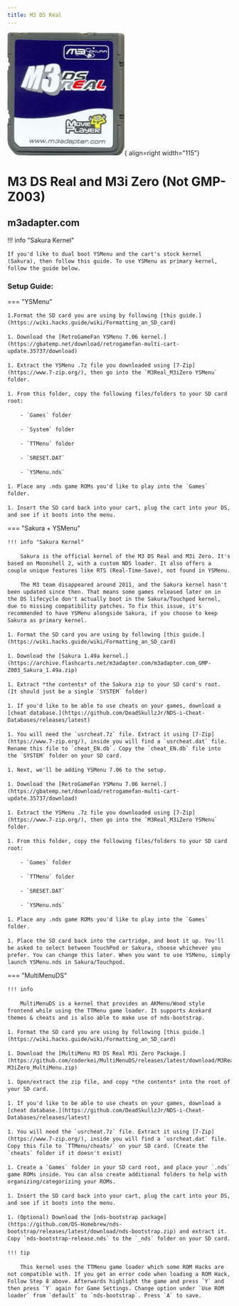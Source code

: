 ```yaml
---
title: M3 DS Real
---
```


![M3 DS Real](../images/m3dsreal.png){ align=right width="115"}
# M3 DS Real and M3i Zero (Not GMP-Z003)
## m3adapter.com

!!! info "Sakura Kernel"

    If you'd like to dual boot YSMenu and the cart's stock kernel (Sakura), then follow this guide. To use YSMenu as primary kernel, follow the guide below.

### Setup Guide:

=== "YSMenu"

    1.Format the SD card you are using by following [this guide.](https://wiki.hacks.guide/wiki/Formatting_an_SD_card)
    
    1. Download the [RetroGameFan YSMenu 7.06 kernel.](https://gbatemp.net/download/retrogamefan-multi-cart-update.35737/download)
    
    1. Extract the YSMenu .7z file you downloaded using [7-Zip](https://www.7-zip.org/), then go into the `M3Real_M3iZero YSMenu` folder.
    
    1. From this folder, copy the following files/folders to your SD card root:
    
        - `Games` folder
    
        - `System` folder
    
        - `TTMenu` folder
    
        - `SRESET.DAT`
    
        - `YSMenu.nds`
    
    1. Place any .nds game ROMs you'd like to play into the `Games` folder.
    
    1. Insert the SD card back into your cart, plug the cart into your DS, and see if it boots into the menu.

=== "Sakura + YSMenu"

    !!! info "Sakura Kernel"
    
        Sakura is the official kernel of the M3 DS Real and M3i Zero. It's based on Moonshell 2, with a custom NDS loader. It also offers a couple unique features like RTS (Real-Time-Save), not found in YSMenu.
        
        The M3 team disappeared around 2011, and the Sakura kernel hasn't been updated since then. That means some games released later on in the DS lifecycle don't actually boot in the Sakura/Touchpod kernel, due to missing compatibility patches. To fix this issue, it's recommended to have YSMenu alongside Sakura, if you choose to keep Sakura as primary kernel.
    
    1. Format the SD card you are using by following [this guide.](https://wiki.hacks.guide/wiki/Formatting_an_SD_card)
    
    1. Download the [Sakura 1.49a kernel.](https://archive.flashcarts.net/m3adapter.com/m3adapter.com_GMP-Z003_Sakura_1.49a.zip)
    
    1. Extract *the contents* of the Sakura zip to your SD card's root. (It should just be a single `SYSTEM` folder)
    
    1. If you'd like to be able to use cheats on your games, download a [cheat database.](https://github.com/DeadSkullzJr/NDS-i-Cheat-Databases/releases/latest)
    
    1. You will need the `usrcheat.7z` file. Extract it using [7-Zip](https://www.7-zip.org/), inside you will find a `usrcheat.dat` file. Rename this file to `cheat_EN.db`. Copy the `cheat_EN.db` file into the `SYSTEM` folder on your SD card.
    
    1. Next, we'll be adding YSMenu 7.06 to the setup.
    
    1. Download the [RetroGameFan YSMenu 7.06 kernel.](https://gbatemp.net/download/retrogamefan-multi-cart-update.35737/download)
    
    1. Extract the YSMenu .7z file you downloaded using [7-Zip](https://www.7-zip.org/), then go into the `M3Real_M3iZero YSMenu` folder.
    
    1. From this folder, copy the following files/folders to your SD card root:
    
        - `Games` folder
    
        - `TTMenu` folder
    
        - `SRESET.DAT`
    
        - `YSMenu.nds`
    
    1. Place any .nds game ROMs you'd like to play into the `Games` folder.
    
    1. Place the SD card back into the cartridge, and boot it up. You'll be asked to select between TouchPod or Sakura, choose whichever you prefer. You can change this later. When you want to use YSMenu, simply launch YSMenu.nds in Sakura/Touchpod.

=== "MultiMenuDS"

    !!! info

        MultiMenuDS is a kernel that provides an AKMenu/Wood style frontend while using the TTMenu game loader. It supports Acekard themes & cheats and is also able to make use of nds-bootstrap.

    1. Format the SD card you are using by following [this guide.](https://wiki.hacks.guide/wiki/Formatting_an_SD_card)

    1. Download the [MultiMenu M3 DS Real M3i Zero Package.](https://github.com/coderkei/MultiMenuDS/releases/latest/download/M3Real-M3iZero_MultiMenu.zip)

    1. Open/extract the zip file, and copy *the contents* into the root of your SD card.

    1. If you'd like to be able to use cheats on your games, download a [cheat database.](https://github.com/DeadSkullzJr/NDS-i-Cheat-Databases/releases/latest)

    1. You will need the `usrcheat.7z` file. Extract it using [7-Zip](https://www.7-zip.org/), inside you will find a `usrcheat.dat` file. Copy this file to `TTMenu/cheats/` on your SD card. (Create the `cheats` folder if it doesn't exist)

    1. Create a `Games` folder in your SD card root, and place your `.nds` game ROMs inside. You can also create additional folders to help with organizing/categorizing your ROMs.

    1. Insert the SD card back into your cart, plug the cart into your DS, and see if it boots into the menu.

    1. (Optional) Download the [nds-bootstrap package](https://github.com/DS-Homebrew/nds-bootstrap/releases/latest/download/nds-bootstrap.zip) and extract it. Copy `nds-bootstrap-release.nds` to the `_nds` folder on your SD card.

    !!! tip

        This kernel uses the TTMenu game loader which some ROM Hacks are not compatible with. If you get an error code when loading a ROM Hack, Follow Step 8 above. Afterwards highlight the game and press `Y` and then press `Y` again for Game Settings. Change option under `Use ROM loader` from `default` to `nds-bootstrap`. Press `A` to save.